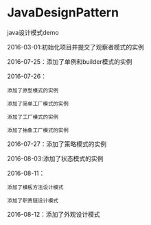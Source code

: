 # JavaDesignPattern
java设计模式demo 

2016-03-01:初始化项目并提交了观察者模式的实例

2016-07-25：添加了单例和builder模式的实例

2016-07-26：

    添加了原型模式的实例
    
    添加了简单工厂模式的实例
    
    添加了工厂模式的实例
    
    添加了抽象工厂模式的实例
    
2016-07-27：添加了策略模式的实例

2016-08-03:添加了状态模式的实例

2016-08-11：

    添加了模板方法设计模式
    
    添加了职责链设计模式
    
2016-08-12：添加了外观设计模式
